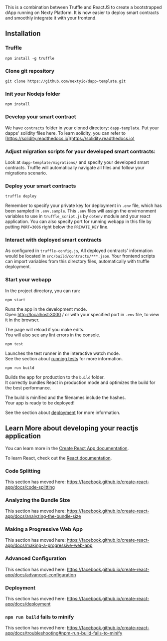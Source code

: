This is a combination between Truffle and ReactJS to create a bootstrapped dApp running on Nexty Platform. It is now easier to deploy smart contracts and smoothly integrate it with your frontend.

## Installation

### Truffle

`npm install -g truffle`

### Clone git repository

`git clone https://github.com/nextyio/dapp-template.git`

### Init your Nodejs folder

`npm install`

### Develop your smart contract

We have `contracts` folder in your cloned directory: `dapp-template`. Put your dapps' solidity files here. To learn solidity, you can refer to [https://solidity.readthedocs.io](https://solidity.readthedocs.io)

### Adjust migration scripts for your developed smart contracts:

Look at `dapp-template/migrations/` and specify your developed smart contracts. Truffle will automatically navigate all files and follow your migrations scenario.

### Deploy your smart contracts

`truffle deploy`

Remember to specify your private key for deployment in `.env` file, which has been sampled in `.env.sample`. This `.env` files will assign the envirnonment variables to use in `truffle_script.js` by `dotenv` module and your react application. You can also specify port for running webapp in this file by putting `PORT=3006` right below the `PRIVATE_KEY` line.

### Interact with deployed smart contracts

As configured in `truffle-config.js`, All deployed contracts' information would be located in `src/build/contracts/***.json`. Your frontend scripts can import variables from this directory files, automatically with truffle deployment.

### Start your webapp

In the project directory, you can run:

`npm start`

Runs the app in the development mode.<br>
Open [http://localhost:3000](http://localhost:3000) / or with your specified port in `.env` file, to view it in the browser.

The page will reload if you make edits.<br>
You will also see any lint errors in the console.

`npm test`

Launches the test runner in the interactive watch mode.<br>
See the section about [running tests](https://facebook.github.io/create-react-app/docs/running-tests) for more information.

`npm run build`

Builds the app for production to the `build` folder.<br>
It correctly bundles React in production mode and optimizes the build for the best performance.

The build is minified and the filenames include the hashes.<br>
Your app is ready to be deployed!

See the section about [deployment](https://facebook.github.io/create-react-app/docs/deployment) for more information.

## Learn More about developing your reactjs application

You can learn more in the [Create React App documentation](https://facebook.github.io/create-react-app/docs/getting-started).

To learn React, check out the [React documentation](https://reactjs.org/).

### Code Splitting

This section has moved here: https://facebook.github.io/create-react-app/docs/code-splitting

### Analyzing the Bundle Size

This section has moved here: https://facebook.github.io/create-react-app/docs/analyzing-the-bundle-size

### Making a Progressive Web App

This section has moved here: https://facebook.github.io/create-react-app/docs/making-a-progressive-web-app

### Advanced Configuration

This section has moved here: https://facebook.github.io/create-react-app/docs/advanced-configuration

### Deployment

This section has moved here: https://facebook.github.io/create-react-app/docs/deployment

### `npm run build` fails to minify

This section has moved here: https://facebook.github.io/create-react-app/docs/troubleshooting#npm-run-build-fails-to-minify
